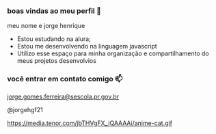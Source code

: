 ### boas vindas ao meu perfil 💙
meu nome e jorge henrique


- Estou estudando na alura;
- Estou me desenvolvendo na linguagem javascript
- Utilizo esse espaço para minha organização e compartilhamento do meus projetos desenvolvios

### você entrar em contato comigo 📫

jorge.gomes.ferreira@sescola.pr.gov.br

@jorgehgf21


https://media.tenor.com/jbTHVgFX_jQAAAAi/anime-cat.gif
